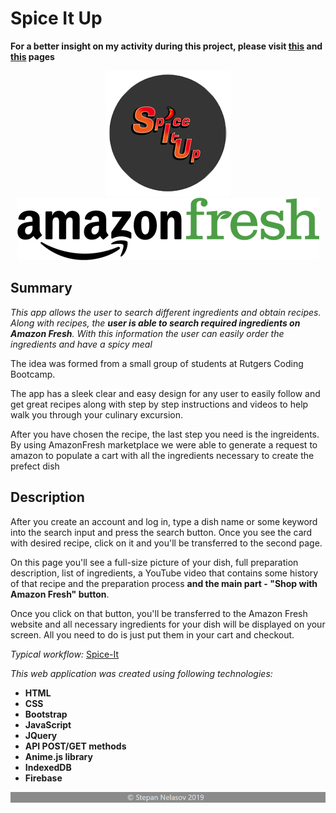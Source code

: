 # Spice It Up

**For a better insight on my activity during this project, please visit <a href="https://github.com/EMalley/spiceIt">this</a> and <a href="https://github.com/EMalley/spiceIt/graphs/contributors">this</a> pages**

<p align="center">
    <img src="assets/images/SpiceItLogo.png">
    <img src="assets/images/AmazonFresh.png">
</p>

## Summary

_This app allows the user to search different ingredients and obtain recipes. Along with recipes, the **user is able to search required ingredients on Amazon Fresh**. With this information the user can easily order the ingredients and have a spicy meal_

The idea was formed from a small group of students at Rutgers Coding Bootcamp. 

The app has a sleek clear and easy design for any user to easily follow and get great recipes along with step by step instructions and videos to help walk you through your culinary excursion. 

After you have chosen the recipe, the last step you need is the ingreidents. By using AmazonFresh marketplace we were able to generate a request to amazon to populate a cart with all the ingredients necessary to create the prefect dish

## Description

After you create an account and log in, type a dish name or some keyword into the search input and press the search button.
Once you see the card with desired recipe, click on it and you'll be transferred to the second page.

On this page you'll see a full-size picture of your dish, full preparation description, list of ingredients, a YouTube video
that contains some history of that recipe and the preparation process **and the main part - "Shop with Amazon Fresh" button**.

Once you click on that button, you'll be transferred to the Amazon Fresh website and all necessary ingredients for your dish
will be displayed on your screen. All you need to do is just put them in your cart and checkout.

_Typical workflow:_
[Spice-It](assets/images/readme.gif)

_This web application was created using following technologies:_
* **HTML**
* **CSS**
* **Bootstrap**
* **JavaScript**
* **JQuery**
* **API POST/GET methods**
* **Anime.js library**
* **IndexedDB**
* **Firebase**

![footer](assets/images/footer.png)